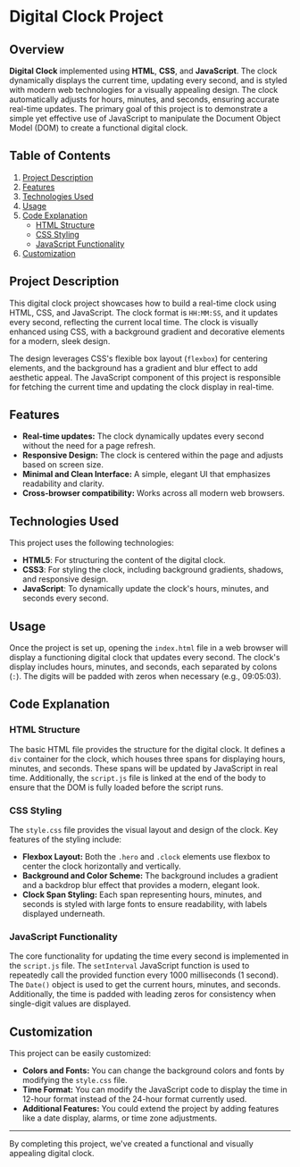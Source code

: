 # Digital Clock Project

## Overview

**Digital Clock** implemented using **HTML**, **CSS**, and **JavaScript**. The clock dynamically displays the current time, updating every second, and is styled with modern web technologies for a visually appealing design. The clock automatically adjusts for hours, minutes, and seconds, ensuring accurate real-time updates. The primary goal of this project is to demonstrate a simple yet effective use of JavaScript to manipulate the Document Object Model (DOM) to create a functional digital clock.

## Table of Contents

1. [Project Description](#project-description)
2. [Features](#features)
3. [Technologies Used](#technologies-used)
4. [Usage](#usage)
5. [Code Explanation](#code-explanation)
    - [HTML Structure](#html-structure)
    - [CSS Styling](#css-styling)
    - [JavaScript Functionality](#javascript-functionality)
6. [Customization](#customization)

## Project Description

This digital clock project showcases how to build a real-time clock using HTML, CSS, and JavaScript. The clock format is `HH:MM:SS`, and it updates every second, reflecting the current local time. The clock is visually enhanced using CSS, with a background gradient and decorative elements for a modern, sleek design.

The design leverages CSS's flexible box layout (`flexbox`) for centering elements, and the background has a gradient and blur effect to add aesthetic appeal. The JavaScript component of this project is responsible for fetching the current time and updating the clock display in real-time.

## Features

- **Real-time updates:** The clock dynamically updates every second without the need for a page refresh.
- **Responsive Design:** The clock is centered within the page and adjusts based on screen size.
- **Minimal and Clean Interface:** A simple, elegant UI that emphasizes readability and clarity.
- **Cross-browser compatibility:** Works across all modern web browsers.

## Technologies Used

This project uses the following technologies:

- **HTML5**: For structuring the content of the digital clock.
- **CSS3**: For styling the clock, including background gradients, shadows, and responsive design.
- **JavaScript**: To dynamically update the clock's hours, minutes, and seconds every second.

## Usage

Once the project is set up, opening the `index.html` file in a web browser will display a functioning digital clock that updates every second. The clock's display includes hours, minutes, and seconds, each separated by colons (`:`). The digits will be padded with zeros when necessary (e.g., 09:05:03).

## Code Explanation

### HTML Structure

The basic HTML file provides the structure for the digital clock. It defines a `div` container for the clock, which houses three spans for displaying hours, minutes, and seconds. These spans will be updated by JavaScript in real time. Additionally, the `script.js` file is linked at the end of the body to ensure that the DOM is fully loaded before the script runs.

### CSS Styling

The `style.css` file provides the visual layout and design of the clock. Key features of the styling include:

- **Flexbox Layout:** Both the `.hero` and `.clock` elements use flexbox to center the clock horizontally and vertically.
- **Background and Color Scheme:** The background includes a gradient and a backdrop blur effect that provides a modern, elegant look.
- **Clock Span Styling:** Each span representing hours, minutes, and seconds is styled with large fonts to ensure readability, with labels displayed underneath.

### JavaScript Functionality

The core functionality for updating the time every second is implemented in the `script.js` file. The `setInterval` JavaScript function is used to repeatedly call the provided function every 1000 milliseconds (1 second). The `Date()` object is used to get the current hours, minutes, and seconds. Additionally, the time is padded with leading zeros for consistency when single-digit values are displayed.

## Customization

This project can be easily customized:

- **Colors and Fonts:** You can change the background colors and fonts by modifying the `style.css` file.
- **Time Format:** You can modify the JavaScript code to display the time in 12-hour format instead of the 24-hour format currently used.
- **Additional Features:** You could extend the project by adding features like a date display, alarms, or time zone adjustments.

---

By completing this project, we've created a functional and visually appealing digital clock.
